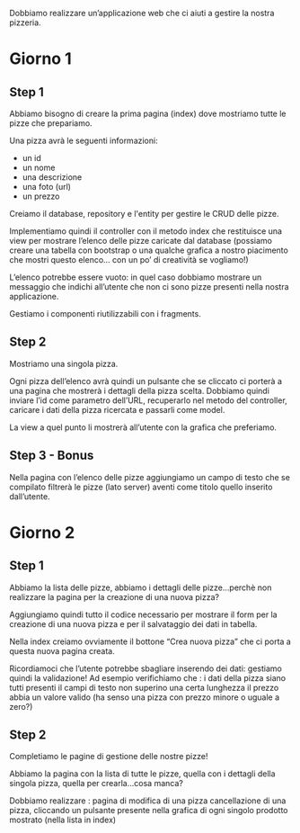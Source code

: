 Dobbiamo realizzare un’applicazione web che ci aiuti a gestire la nostra pizzeria.

# Giorno 1

## Step 1

Abbiamo bisogno di creare la prima pagina (index) dove mostriamo tutte le pizze che prepariamo.

Una pizza avrà le seguenti informazioni:

- un id
- un nome
- una descrizione
- una foto (url)
- un prezzo

Creiamo il database, repository e l'entity per gestire le CRUD delle pizze.

Implementiamo quindi il controller con il metodo index che restituisce una view per mostrare l’elenco delle pizze caricate dal database (possiamo creare una tabella con bootstrap o una qualche grafica a nostro piacimento che mostri questo elenco... con un po’ di creatività se vogliamo!)

L’elenco potrebbe essere vuoto: in quel caso dobbiamo mostrare un messaggio che indichi all’utente che non ci sono pizze presenti nella nostra applicazione.

Gestiamo i componenti riutilizzabili con i fragments.

## Step 2

Mostriamo una singola pizza.

Ogni pizza dell’elenco avrà quindi un pulsante che se cliccato ci porterà a una pagina che mostrerà i dettagli della pizza scelta. Dobbiamo quindi inviare l’id come parametro dell’URL, recuperarlo nel metodo del controller, caricare i dati della pizza ricercata e passarli come model.

La view a quel punto li mostrerà all’utente con la grafica che preferiamo.

## Step 3 - Bonus

Nella pagina con l’elenco delle pizze aggiungiamo un campo di testo che se compilato filtrerà le pizze (lato server) aventi come titolo quello inserito dall’utente.

# Giorno 2

## Step 1

Abbiamo la lista delle pizze, abbiamo i dettagli delle pizze...perchè non realizzare la pagina per la creazione di una nuova pizza?

Aggiungiamo quindi tutto il codice necessario per mostrare il form per la creazione di una nuova pizza e per il salvataggio dei dati in tabella.

Nella index creiamo ovviamente il bottone “Crea nuova pizza” che ci porta a questa nuova pagina creata.

Ricordiamoci che l’utente potrebbe sbagliare inserendo dei dati: gestiamo quindi la validazione! Ad esempio verifichiamo che :
i dati della pizza siano tutti presenti
il campi di testo non superino una certa lunghezza
il prezzo abbia un valore valido (ha senso una pizza con prezzo minore o uguale a zero?)

## Step 2

Completiamo le pagine di gestione delle nostre pizze!

Abbiamo la pagina con la lista di tutte le pizze, quella con i dettagli della singola pizza, quella per crearla...cosa manca?

Dobbiamo realizzare :
pagina di modifica di una pizza
cancellazione di una pizza, cliccando un pulsante presente nella grafica di ogni singolo prodotto mostrato (nella lista in index)
